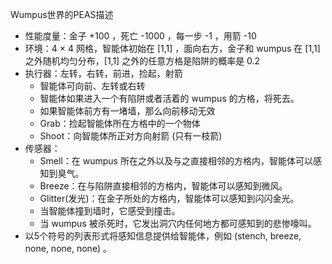 Wumpus世界的PEAS描述
- 性能度量：金子 +100 ，死亡 -1000 ，每一步 -1 ，用箭 -10
- 环境：4 × 4 网格，智能体初始在 [1,1] ，面向右方，金子和 wumpus 在 [1,1] 之外随机均匀分布，[1,1] 之外的任意方格是陷阱的概率是 0.2
- 执行器：左转，右转，前进，捡起，射箭
    - 智能体可向前、左转或右转
    - 智能体如果进入一个有陷阱或者活着的 wumpus 的方格，将死去。
    - 如果智能体前方有一堵墙，那么向前移动无效
    - Grab：捡起智能体所在方格中的一个物体
    - Shoot：向智能体所正对方向射箭 (只有一枝箭)
- 传感器：
    - Smell：在 wumpus 所在之外以及与之直接相邻的方格内，智能体可以感知到臭气。
    - Breeze：在与陷阱直接相邻的方格内，智能体可以感知到微风。
    - Glitter(发光)：在金子所处的方格内，智能体可以感知到闪闪金光。
    - 当智能体撞到墙时，它感受到撞击。
    - 当 wumpus 被杀死时，它发出洞穴内任何地方都可感知到的悲惨嚎叫。
- 以5个符号的列表形式将感知信息提供给智能体，例如 (stench, breeze, none, none, none) 。